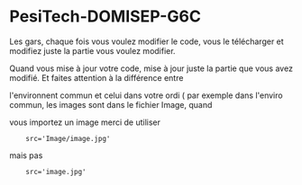 # PesiTech-DOMISEP-G6C



Les gars, chaque fois vous voulez modifier le code, vous le télécharger et modifiez juste la partie vous voulez modifier. 

Quand vous mise à jour votre code, mise à jour juste la partie que vous avez modifié. Et faites attention à la différence entre

l'environnent commun et celui dans votre ordi ( par exemple dans l'enviro commun, les images sont dans le fichier Image, quand

vous importez un image merci de utiliser 

        src='Image/image.jpg'
        
mais pas 

        src='image.jpg'
